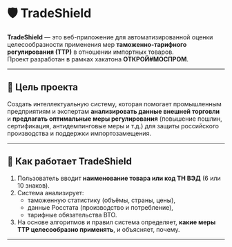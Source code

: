 # 🛡️ TradeShield

**TradeShield** — это веб-приложение для автоматизированной оценки целесообразности применения мер **таможенно-тарифного регулирования (ТТР)** в отношении импортных товаров.  
Проект разработан в рамках хакатона **ОТКРОЙ#МОСПРОМ**.

---

## 🚀 Цель проекта
Создать интеллектуальную систему, которая помогает промышленным предприятиям и экспертам **анализировать данные внешней торговли** и **предлагать оптимальные меры регулирования** (повышение пошлин, сертификация, антидемпинговые меры и т.д.) для защиты российского производства и поддержки импортозамещения.

---

## 🧩 Как работает TradeShield

1. Пользователь вводит **наименование товара или код ТН ВЭД** (6 или 10 знаков).  
2. Система анализирует:
   - таможенную статистику (объёмы, страны, цены),
   - данные Росстата (производство и потребление),
   - тарифные обязательства ВТО.  
3. На основе алгоритмов и правил система определяет, **какие меры ТТР целесообразно применять**, и объясняет, почему.

---
